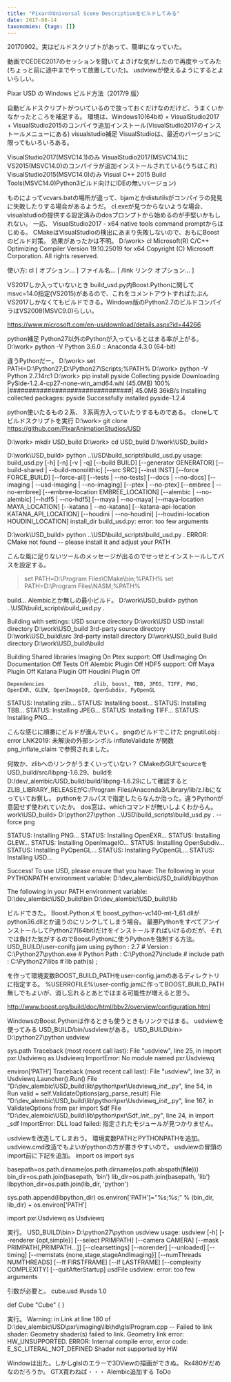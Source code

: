 ```yaml
---
title: "PixarのUniversal Scene Descriptionをビルドしてみる"
date: 2017-08-14
taxonomies: {tags: []}
---
```


20170902。実はビルドスクリプトがあって、簡単になっていた。

動画でCEDEC2017のセッションを聞いてよさげな気がしたので再度やってみた(ちょっと前に途中までやって放置していた)。
usdviewが使えるようにするとよいらしい。

Pixar USD の Windows ビルド方法（2017/9 版）

自動ビルドスクリプトがついているので放っておくだけなのだけど、うまくいかなかったところを補足する。
環境は、Windows10(64bit) + VisualStudio2017 + VisualStudio2015のコンパイラ追加インストール(VisualStudio2017のインストールメニューにある)
visualstudio補足
VisualStudioは、最近のバージョンに限ってもいろいろある。

VisualStudio2017(MSVC14.1)のみ
VisualStudio2017(MSVC14.1)にVS2015(MSVC14.0)のコンパイラが追加インストールされている(うちはこれ)
VisualStudio2015(MSVC14.0)のみ
Visual C++ 2015 Build Tools(MSVC14.0)Python3ビルド向けにIDEの無いバージョン)

ものによってvcvars.batの場所が違って、bjamとかdistutilsがコンパイラの発見に失敗したりする場合があるようだ。
cl.exeが見つからないような場合、visualstudioの提供する設定済みのdosプロンプトから始めるのが手堅いかもしれない。
一応、
VisualStudio2017 - x64 native tools command promptからはじめる。
CMakeはVisualStudioの検出にあまり失敗しないので、おもにBoostのビルド対策。
効果があったかは不明。
D:\work> cl
Microsoft(R) C/C++ Optimizing Compiler Version 19.10.25019 for x64
Copyright (C) Microsoft Corporation.  All rights reserved.

使い方: cl [ オプション... ] ファイル名... [ /link リンク オプション... ]

VS2017しか入っていないとき
build_usd.py内Boost.Pythonに関してmsvc=14.0指定(VS2015)があるので、これをコメントアウトすればたぶんVS2017しかなくてもビルドできる。Windows版のPython2.7のビルドコンパイラはVS2008(MSVC9.0)らしい。

https://www.microsoft.com/en-us/download/details.aspx?id=44266

python補足
Python27以外のPythonが入っているとはまる率が上がる。
D:\work> python -V
Python 3.6.0 :: Anaconda 4.3.0 (64-bit)

違うPythonだー。
D:\work> set PATH=D:\Python27;D:\Python27\Scripts;%PATH%
D:\work> python -V
Python 2.7.14rc1
D:\work> pip install pyside
Collecting pyside
  Downloading PySide-1.2.4-cp27-none-win_amd64.whl (45.0MB)
    100% |################################| 45.0MB 36kB/s
Installing collected packages: pyside
Successfully installed pyside-1.2.4

python使いたるもの２系、３系両方入っていたりするものである。
cloneしてビルドスクリプトを実行
D:\work> git clone https://github.com/PixarAnimationStudios/USD

D:\work> mkdir USD_build
D:\work> cd USD_build
D:\work\USD_build>

D:\work\USD_build> python ..\USD\build_scripts\build_usd.py
usage: build_usd.py [-h] [-n] [-v | -q] [--build BUILD]
                    [--generator GENERATOR]
                    [--build-shared | --build-monolithic] [--src SRC]
                    [--inst INST] [--force FORCE_BUILD] [--force-all]
                    [--tests | --no-tests] [--docs | --no-docs]
                    [--imaging | --usd-imaging | --no-imaging]
                    [--ptex | --no-ptex] [--embree | --no-embree]
                    [--embree-location EMBREE_LOCATION]
                    [--alembic | --no-alembic] [--hdf5 | --no-hdf5]
                    [--maya | --no-maya] [--maya-location MAYA_LOCATION]
                    [--katana | --no-katana]
                    [--katana-api-location KATANA_API_LOCATION]
                    [--houdini | --no-houdini]
                    [--houdini-location HOUDINI_LOCATION]
                    install_dir
build_usd.py: error: too few arguments

D:\work\USD_build> python ..\USD\build_scripts\build_usd.py .
ERROR: CMake not found -- please install it and adjust your PATH

こんな風に足りないツールのメッセージが出るのでせっせとインストールしてパスを設定する。
> set PATH=D:\Program Files\CMake\bin;%PATH%
> set PATH=D:\Program Files\NASM;%PATH%

build…
Alembicとか無しの最小ビルド。
D:\work\USD_build> python ..\USD\build_scripts\build_usd.py .

Building with settings:
  USD source directory          D:\work\USD
  USD install directory         D:\work\USD_build
  3rd-party source directory    D:\work\USD_build\src
  3rd-party install directory   D:\work\USD_build
  Build directory               D:\work\USD_build\build

  Building                      Shared libraries
    Imaging                     On
      Ptex support:             Off
    UsdImaging                  On
    Documentation               Off
    Tests                       Off
    Alembic Plugin              Off
      HDF5 support:             Off
    Maya Plugin                 Off
    Katana Plugin               Off
    Houdini Plugin              Off

    Dependencies                zlib, boost, TBB, JPEG, TIFF, PNG, OpenEXR, GLEW, OpenImageIO, OpenSubdiv, PyOpenGL

STATUS: Installing zlib...
STATUS: Installing boost...
STATUS: Installing TBB...
STATUS: Installing JPEG...
STATUS: Installing TIFF...
STATUS: Installing PNG...

こんな感じに順番にビルドが進んでいく。
pngのビルドでこけた
pngrutil.obj : error LNK2019: 未解決の外部シンボル inflateValidate が関数 png_inflate_claim で参照されました。

何故か、zlibへのリンクがうまくいっていない？
CMakeのGUIでsourceをUSD_build/src/libpng-1.6.29、buildをD:/dev/_alembic/USD_build/build/libpng-1.6.29にして確認するとZLIB_LIBRARY_RELEASEがC:/Program Files/Anaconda3/Library/lib/z.libになっていてお察し。
pythonをフルパスで指定したらなんか治った。違うPythonが意図せず使われていたか。
dos窓は、whichコマンドが無いしよくわからん。
work\USD_build> D:\python27\python ..\USD\build_scripts\build_usd.py . --force png

STATUS: Installing PNG...
STATUS: Installing OpenEXR...
STATUS: Installing GLEW...
STATUS: Installing OpenImageIO...
STATUS: Installing OpenSubdiv...
STATUS: Installing PyOpenGL...
STATUS: Installing PyOpenGL...
STATUS: Installing USD...

Success! To use USD, please ensure that you have:
  The following in your PYTHONPATH environment variable:
    D:\dev\_alembic\USD_build\lib\python

  The following in your PATH environment variable:
    D:\dev\_alembic\USD_build\bin
    D:\dev\_alembic\USD_build\lib

ビルドできた。
Boost.Pythonメモ
boost_python-vc140-mt-1_61.dllがpython36.dllとか違うのにリンクしてしまう場合。
最悪PythonをすべてアンインストールしてPython27(64bit)だけをインストールすればいけるのだが、それでは負けた気がするのでBoost.Pythonに使うPythonを強制する方法。
USD_BUILD/user-conifg.jam
using python
    : 2.7                   # Version
    : C:\\Python27\\python.exe      # Python Path
    : C:\\Python27\\include         # include path
    : C:\\Python27\\libs            # lib path(s)
    ;

を作って環境変数BOOST_BUILD_PATHをuser-config.jamのあるディレクトリに指定する。
%USERROFILE%\user-config.jamに作ってBOOST_BUILD_PATH無しでもよいが、消し忘れるとあとではまる可能性が増えると思う。

http://www.boost.org/build/doc/html/bbv2/overview/configuration.html

WindowsのBoost.Pythonは作るときも使うときもリンクではまる。
usdviewを使ってみる
USD_BUILD/bin/usdviewがある。
USD_BUILD\bin> D:\python27\python usdview

sys.path
Traceback (most recent call last):
  File "usdview", line 25, in <module>
    import pxr.Usdviewq as Usdviewq
ImportError: No module named pxr.Usdviewq

environ[‘PATH’]
Traceback (most recent call last):
  File "usdview", line 37, in <module>
    Usdviewq.Launcher().Run()
  File "D:\dev\_alembic\USD_build\lib\python\pxr\Usdviewq\__init__.py", line 54, in Run
    valid = self.ValidateOptions(arg_parse_result)
  File "D:\dev\_alembic\USD_build\lib\python\pxr\Usdviewq\__init__.py", line 167, in ValidateOptions
    from pxr import Sdf
  File "D:\dev\_alembic\USD_build\lib\python\pxr\Sdf\__init__.py", line 24, in <module>
    import _sdf
ImportError: DLL load failed: 指定されたモジュールが見つかりません。

usdviewを改造してしまおう。
環境変数PATHとPYTHONPATHを追加。
usdview.cmd改造でもよいがpythonの方が書きやすいので。
usdviewの冒頭のimport前に下記を追加。
import os
import sys

basepath=os.path.dirname(os.path.dirname(os.path.abspath(__file__)))
bin_dir=os.path.join(basepath, 'bin')
lib_dir=os.path.join(basepath, 'lib')
libpython_dir=os.path.join(lib_dir, 'python')

sys.path.append(libpython_dir)
os.environ['PATH']="%s;%s;" % (bin_dir, lib_dir) + os.environ['PATH']


import pxr.Usdviewq as Usdviewq

実行。
USD_BUILD\bin> D:\python27\python usdview
usage: usdview [-h] [--renderer {opt,simple}] [--select PRIMPATH]
               [--camera CAMERA] [--mask PRIMPATH[,PRIMPATH...]]
               [--clearsettings] [--norender] [--unloaded] [--timing]
               [--memstats {none,stage,stageAndImaging}]
               [--numThreads NUMTHREADS] [--ff FIRSTFRAME] [--lf LASTFRAME]
               [--complexity COMPLEXITY] [--quitAfterStartup]
               usdFile
usdview: error: too few arguments

引数が必要と。
cube.usd
#usda 1.0

def Cube "Cube"
{
}

実行。
Warning: in Link at line 180 of D:\dev\_alembic\USD\pxr\imaging\lib\hd\glslProgram.cpp -- Failed to link shader:
Geometry shader(s) failed to link.
Geometry link error: HW_UNSUPPORTED.
ERROR: Internal compile error, error code: E_SC_LITERAL_NOT_DEFINED
Shader not supported by HW

Windowは出た。しかしglslのエラーで3DViewの描画ができぬ。
Rx480がだめなのだろうか。
GTX買わねば・・・
Alembic追加する
ToDo

